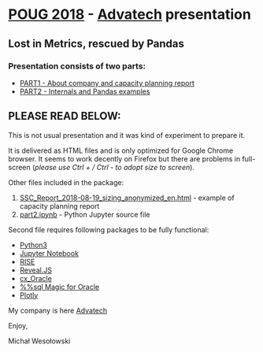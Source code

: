 # [POUG 2018](http://poug.org/edycja/poug-2018/) - [Advatech](http://advatech.pl) presentation
## Lost in Metrics, rescued by Pandas

### Presentation consists of two parts:
  * [PART1 - About company and capacity planning report](part1.html)
  * [PART2 - Internals and Pandas examples](part2.html)

## PLEASE READ BELOW:

This is not usual presentation and it was kind of experiment to prepare it.

It is delivered as HTML files and is only optimized for Google Chrome browser. It seems to work decently on Firefox but there are problems in full-screen (*please use Ctrl + / Ctrl - to adopt size to screen*).

Other files included in the package:
  1. [SSC_Report_2018-08-19_sizing_anonymized_en.html](reports/SSC_Report_2018-08-19_sizing_anonymized_en.html) - example of capacity planning report
  1. [part2.ipynb](part2.ipynb) - Python Jupyter source file

Second file requires following packages to be fully functional:
  * [Python3](http://python.org)
  * [Jupyter Notebook](http://jupyter.org/)
  * [RISE](https://github.com/damianavila/RISE)
  * [Reveal.JS](https://revealjs.com/)
  * [cx_Oracle](https://oracle.github.io/python-cx_Oracle/)
  * [%%sql Magic for Oracle](https://github.com/catherinedevlin/ipython-sql)
  * [Plotly](https://plot.ly/)
  
My company is here [Advatech](http://advatech.pl)

Enjoy,

Michał Wesołowski
